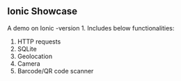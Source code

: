 ## Ionic Showcase
A demo on Ionic -version 1. Includes below functionalities:
1. HTTP requests
2. SQLite 
3. Geolocation 
4. Camera
5. Barcode/QR code scanner
